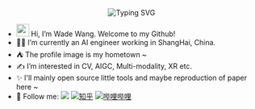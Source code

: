 <div align="center">
  <img align="center" src="https://readme-typing-svg.herokuapp.com?font=Fira+Code&size=26&duration=2000&pause=2000&color=4EB8EF&background=FFBF2E00&center=true&vCenter=true&width=435&font=Roboto&lines=Hello%20World;你好%20世界;Bonjour%20le%20monde;Hallo%20Welt;헬로%20월드;こんにちは世界" alt="Typing SVG" />
</div>

- <img src="https://media.giphy.com/media/hvRJCLFzcasrR4ia7z/giphy.gif" width="25px"> Hi, I’m Wade Wang. Welcome to my Github!
- 👨‍💻 I’m currently an AI engineer working in ShangHai, China.
- ⛺️ The profile image is my hometown ~
- ✍️ I’m interested in CV, AIGC, Multi-modality, XR etc.
- ✨ I'll mainly open source little tools and maybe reproduction of paper here ~ 
- 👏 Follow me: [![](https://img.shields.io/github/followers/wwdok?label=github&style=social)](https://github.com/wwdok/)  [![知乎](https://img.shields.io/badge/知乎-white?logo=zhihu)](https://www.zhihu.com/people/wang-wei-78-16-16)  [![哔哩哔哩](https://img.shields.io/badge/哔哩哔哩-white?logo=bilibili)](https://space.bilibili.com/101043796)


<!--
**wwdok/wwdok** is a ✨ _special_ ✨ repository because its `README.md` (this file) appears on your GitHub profile.

Here are some ideas to get you started:

- 🔭 I’m currently working on ...
- 🌱 I’m currently learning ...
- 👯 I’m looking to collaborate on ...
- 🤔 I’m looking for help with ...
- 💬 Ask me about ...
- 📫 How to reach me: ...
- 😄 Pronouns: ...
- ⚡ Fun fact: ...
-->
